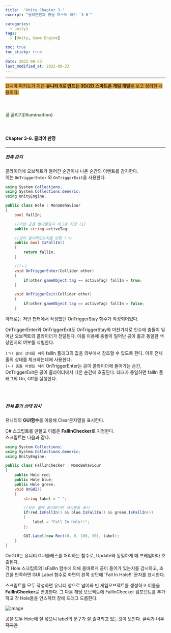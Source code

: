 ```yaml
---
title:  "Unity Chapter 3."
excerpt: "물리엔진과 충돌 마스터 하기 `3-6`"

categories:
  - unity1
tags:
  - [Unity, Game Engine]

toc: true
toc_sticky: true
 
date: 2022-08-23
last_modified_at: 2022-08-23
---
```

--- 
<span style="background-color:#E2A63B">요시야 마키토가 지은 **유니티 5로 만드는 3D/2D 스마트폰 게임 개발**을 보고 정리한 내용이다.</span>  
<br>
<br>
<br> 
**<span style="color:#5E784F">공 굴리기(Illuminaition)</span>**  
<br>
<br>

#### Chapter 3-6. 클리어 판정  
---
 
##### **접촉 감지**  

콜라이더에 오브젝트가 들어간 순간이나 나온 순간의 이벤트를 감지한다.  
이는 `OnTriggerEnter` 와 `OnTriggerExit`을 사용한다. 
 
```c#
using System.Collections;
using System.Collections.Generic;
using UnityEngine;

public class Hole : MonoBehaviour
{
    bool fallIn;

    //어떤 공을 빨아들일지 태그로 지정 (1)
    public string activeTag;

    //공이 들어와있는지를 반환 (ㄱ)
    public bool IsFallIn()
    {
        return fallIn;
    }

    //(ㄴ)
    void OnTriggerEnter(Collider other) 
    {
        if(other.gameObject.tag == activeTag) fallIn = true;
    }

    void OnTriggerExit(Collider other)
    {
        if(other.gameObject.tag == activeTag) fallIn = false;            
    }
```

아래로는 저번 챕터에서 작성했던 OnTriggerStay 함수가 작성되어있다.  
 
OnTriggerEnter와 OnTriggerExit도 OnTriggerStay와 마찬가지로 인수에 충돌이 일어난 오브젝트의 콜라이더가 전달된다. 이를 이용해 충돌이 일어난 공이 홀과 동일한 색상인지의 여부를 식별한다.  

`(ㄱ) 홀의 상태를 취득` fallIn 플래그의 값을 외부에서 참조할 수 있도록 한다. 이후 전체 홀의 상태를 체크하는데에 사용한다.  
`(ㄴ) 충돌 이벤트 처리` OnTriggerEnter는 공이 콜라이더에 들어가는 순간, OnTriggerExit은 공이 콜라이더에서 나온 순간에 호출된다. 태크가 동일하면 fallIn 플래그의 On, Off를 실행한다.  

<br>
<br>

##### **전체 홀의 상태 감시**  

유니티의 **GUI함수**를 이용해 Clear문자열을 표시한다.  

C# 스크립트를 만들고 이름은 **FallInChecker**로 지정한다.  
스크립트는 다음과 같다.  

```c#
using System.Collections;
using System.Collections.Generic;
using UnityEngine;

public class FallInChecker : MonoBehaviour
{
    public Hole red;
    public Hole blue;
    public Hole green;
    void OnGUI()
    {
        string label = " ";

        //모든 홀에 들어왔다면 레이블을 표시
        if(red.IsFallIn() && blue.IsFallIn() && green.IsFallIn())
        {
            label = "Fall In Hole!!";
        };

        GUI.Label(new Rect(0, 0, 100, 30), label);
    }
}
```  

OnGUI는 유니티 GUI클래스를 처리하는 함수로, Update와 동일하게 매 프레임마다 호출된다.  
각 Hole 스크립트의 IsFallIn 함수에 의해 올바르게 공이 들어가 있는지를 감시하고, 조건을 만족하면 GUI.Label 함수로 화면의 왼쪽 상단에 'Fall In Hole!!' 문자를 표시한다.  
 
스크립트를 모두 작성하면 유니티 창으로 넘어와 빈 게임오브젝트를 생성하고 이름을 **FallInChecker**로 변경한다. 그 다음 해당 오브젝트에 FallInChecker 컴포넌트를 추가하고 각 Hole들을 인스펙터 창에 드래그 드롭한다.  

![image](https://user-images.githubusercontent.com/106606698/186142425-0f7bd0d4-d2da-4f23-b795-6a5a16f47a8f.png)  

공을 모두 Hole에 잘 넣으니 label의 문구가 잘 출력되고 있는것이 보인다. ~~글씨가 너무 작지만~~   